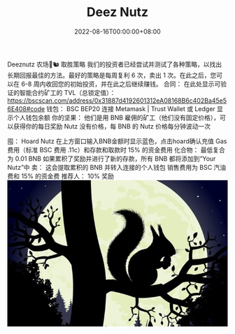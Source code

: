 ﻿---
title: "Deez Nutz"
description: "Deez Nutz $BNB
你错过了烤豆吗？
不要错过 Deez Nutz
10% 每日 $BNB 奖励
10% 推荐奖金
10% 国库和反鲸基金"
date: 2022-08-16T00:00:00+08:00
lastmod: 2022-08-16T00:00:00+08:00
draft: false
authors: ["boogArno"]
featuredImage: "deez-nutz.png"
tags: ["High risk","Deez Nutz"]
categories: ["nfts"]
nfts: ["High risk"]
blockchain: "BSC"
website: "https://deez-nutz.club/"
twitter: "https://twitter.com/Deeznutzfarm/"
discord: ""
telegram: "https://t.me/deeznutzbsc"
github: ""
youtube: ""
twitch: ""
facebook: ""
instagram: ""
reddit: ""
medium: ""
steam: ""
gitbook: ""
googleplay: ""
appstore: ""
status: "Live"
weight: 
lightgallery: true
toc: true
pinned: false
recommend: false
recommend1: false
---
Deeznutz 农场🌰🐿
取胜策略
我们的投资者已经尝试并测试了各种策略，以找出长期回报最佳的方法。最好的策略是每周复利 6 次，卖出 1 次。在此之后，您可以在 6-8 周内收回您的初始投资，并在此之后继续赚钱。
合同：
   在此处显示可验证的智能合约矿工的 TVL（总锁定值）：
   https://bscscan.com/address/0x31887d4192601312eA08168B6c402Ba45e56E408#code
钱包：
   BSC BEP20 连接 Metamask | Trust Wallet 或 Ledger 显示个人钱包余额
你的坚果：
   他们是用 BNB 雇佣的矿工（他们没有固定价格），可以获得你的每日奖励
   Nutz 没有价格，每 BNB 的 Nutz 价格每分钟波动一次

囤：
   Hoard Nutz 在上方窗口输入BNB金额时显示蓝色，点击hoard确认充值
   Gas 费用（标准 BSC 费用 .11c）和存款和取款时 15% 的资金费用
化合物：
   最低复合为 0.01 BNB
   如果累积了奖励并进行了新的存款，所有 BNB 都将添加到“Your Nutz”中
卖：
   这会提取累积的 BNB 并转入连接的个人钱包
   销售费用为 BSC 汽油费和 15% 的资金费
推荐人：
   10% 奖励![deeznutzbnbminer-dapp-high-risk-bsc-image2_57a8fc8307542f6a8a50f6c54af65733](deeznutzbnbminer-dapp-high-risk-bsc-image2_57a8fc8307542f6a8a50f6c54af65733.png)